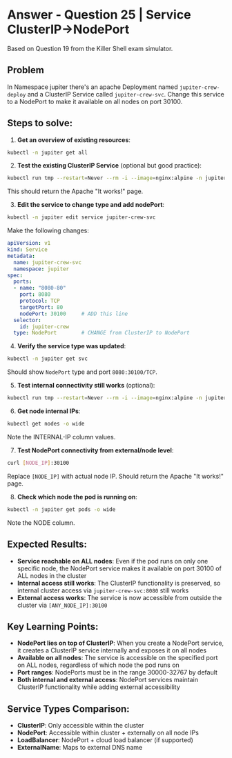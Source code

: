 # Answer - Question 25 | Service ClusterIP->NodePort

Based on Question 19 from the Killer Shell exam simulator.

## Problem
In Namespace jupiter there's an apache Deployment named `jupiter-crew-deploy` and a ClusterIP Service called `jupiter-crew-svc`. Change this service to a NodePort to make it available on all nodes on port 30100.

## Steps to solve:

1. **Get an overview of existing resources**:
```bash
kubectl -n jupiter get all
```

2. **Test the existing ClusterIP Service** (optional but good practice):
```bash
kubectl run tmp --restart=Never --rm -i --image=nginx:alpine -n jupiter -- curl -m 5 jupiter-crew-svc:8080
```
This should return the Apache "It works!" page.

3. **Edit the service to change type and add nodePort**:
```bash
kubectl -n jupiter edit service jupiter-crew-svc
```

Make the following changes:
```yaml
apiVersion: v1
kind: Service
metadata:
  name: jupiter-crew-svc
  namespace: jupiter
spec:
  ports:
  - name: "8080-80"
    port: 8080
    protocol: TCP
    targetPort: 80
    nodePort: 30100     # ADD this line
  selector:
    id: jupiter-crew
  type: NodePort        # CHANGE from ClusterIP to NodePort
```

4. **Verify the service type was updated**:
```bash
kubectl -n jupiter get svc
```
Should show `NodePort` type and port `8080:30100/TCP`.

5. **Test internal connectivity still works** (optional):
```bash
kubectl run tmp --restart=Never --rm -i --image=nginx:alpine -n jupiter -- curl -m 5 jupiter-crew-svc:8080
```

6. **Get node internal IPs**:
```bash
kubectl get nodes -o wide
```
Note the INTERNAL-IP column values.

7. **Test NodePort connectivity from external/node level**:
```bash
curl [NODE_IP]:30100
```
Replace `[NODE_IP]` with actual node IP. Should return the Apache "It works!" page.

8. **Check which node the pod is running on**:
```bash
kubectl -n jupiter get pods -o wide
```
Note the NODE column.

## Expected Results:

- **Service reachable on ALL nodes**: Even if the pod runs on only one specific node, the NodePort service makes it available on port 30100 of ALL nodes in the cluster
- **Internal access still works**: The ClusterIP functionality is preserved, so internal cluster access via `jupiter-crew-svc:8080` still works
- **External access works**: The service is now accessible from outside the cluster via `[ANY_NODE_IP]:30100`

## Key Learning Points:

- **NodePort lies on top of ClusterIP**: When you create a NodePort service, it creates a ClusterIP service internally and exposes it on all nodes
- **Available on all nodes**: The service is accessible on the specified port on ALL nodes, regardless of which node the pod runs on
- **Port ranges**: NodePorts must be in the range 30000-32767 by default
- **Both internal and external access**: NodePort services maintain ClusterIP functionality while adding external accessibility

## Service Types Comparison:
- **ClusterIP**: Only accessible within the cluster
- **NodePort**: Accessible within cluster + externally on all node IPs
- **LoadBalancer**: NodePort + cloud load balancer (if supported)
- **ExternalName**: Maps to external DNS name
